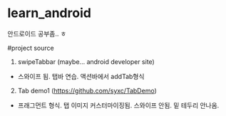 # learn_android
안드로이드 공부좀.. ㅎ

#project source 
1. swipeTabbar (maybe... android developer site)
 - 스와이프 됨. 탭바 연습. 액션바에서 addTab형식

2. Tab demo1 (https://github.com/syxc/TabDemo)
 -  프래그먼트 형식. 탭 이미지 커스터마이징됨. 스와이프 안됨. 밑 테두리 안나옴.
